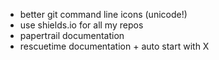 * better git command line icons (unicode!)
* use shields.io for all my repos
* papertrail documentation
* rescuetime documentation + auto start with X
